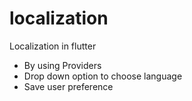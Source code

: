 # localization
Localization in flutter
- By using Providers
- Drop down option to choose language
- Save user preference
